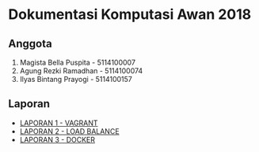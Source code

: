 # Dokumentasi Komputasi Awan 2018

## Anggota
1. Magista Bella Puspita - 5114100007 <br>
2. Agung Rezki Ramadhan - 5114100074 <br>
3. Ilyas Bintang Prayogi - 5114100157 <br>

## Laporan
* [LAPORAN 1 - VAGRANT](/laporan-1-vagrant/README.md)
* [LAPORAN 2 - LOAD BALANCE](/laporan-2-loadbalance/README.md)
* [LAPORAN 3 - DOCKER](/laporan-3-docker/README.md)
